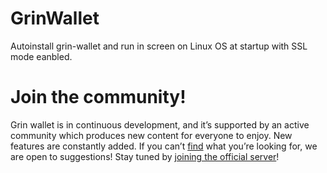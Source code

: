 # GrinWallet

Autoinstall grin-wallet and run in screen on Linux OS at startup with SSL mode eanbled.

# Join the community!

Grin wallet is in continuous development, and it’s supported by an active community which produces new content for everyone to enjoy. New features are constantly added. If you can’t [find](https://alien.support/) what you’re looking for, we are open to suggestions! Stay tuned by [joining the official server](https://discord.gg/8cYtSw4)!
